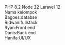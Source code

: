PHP 8.2
Node 22
Laravel 12
<br>
Nama kelompok
<br>
Bagoes:databse
<br>
Ridwan:fullstack
<br>
Ryan:Front end
<br>
Danis:Back end
<br>
Hanifa:UI/UX
